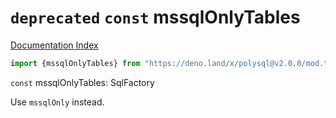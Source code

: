 # `deprecated` `const` mssqlOnlyTables

[Documentation Index](../README.md)

```ts
import {mssqlOnlyTables} from "https://deno.land/x/polysql@v2.0.0/mod.ts"
```

`const` mssqlOnlyTables: SqlFactory

Use `mssqlOnly` instead.

